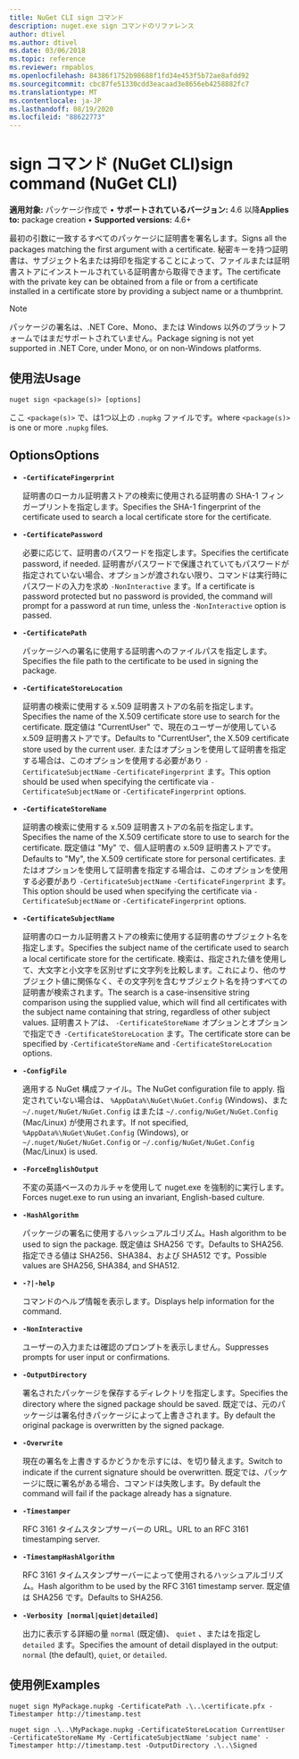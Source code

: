 ```yaml
---
title: NuGet CLI sign コマンド
description: nuget.exe sign コマンドのリファレンス
author: dtivel
ms.author: dtivel
ms.date: 03/06/2018
ms.topic: reference
ms.reviewer: rmpablos
ms.openlocfilehash: 84386f1752b98688f1fd34e453f5b72ae8afdd92
ms.sourcegitcommit: cbc87fe51330cdd3eacaad3e8656eb4258882fc7
ms.translationtype: MT
ms.contentlocale: ja-JP
ms.lasthandoff: 08/19/2020
ms.locfileid: "88622773"
---
```

# <a name="sign-command-nuget-cli"></a><span data-ttu-id="b2cbc-103">sign コマンド (NuGet CLI)</span><span class="sxs-lookup"><span data-stu-id="b2cbc-103">sign command (NuGet CLI)</span></span>

<span data-ttu-id="b2cbc-104">**適用対象:** パッケージ作成で &bullet; **サポートされているバージョン:** 4.6 以降</span><span class="sxs-lookup"><span data-stu-id="b2cbc-104">**Applies to:** package creation &bullet; **Supported versions:** 4.6+</span></span>

<span data-ttu-id="b2cbc-105">最初の引数に一致するすべてのパッケージに証明書を署名します。</span><span class="sxs-lookup"><span data-stu-id="b2cbc-105">Signs all the packages matching the first argument with a certificate.</span></span> <span data-ttu-id="b2cbc-106">秘密キーを持つ証明書は、サブジェクト名または拇印を指定することによって、ファイルまたは証明書ストアにインストールされている証明書から取得できます。</span><span class="sxs-lookup"><span data-stu-id="b2cbc-106">The certificate with the private key can be obtained from a file or from a certificate installed in a certificate store by providing a subject name or a thumbprint.</span></span>

> [!Note]
> <span data-ttu-id="b2cbc-107">パッケージの署名は、.NET Core、Mono、または Windows 以外のプラットフォームではまだサポートされていません。</span><span class="sxs-lookup"><span data-stu-id="b2cbc-107">Package signing is not yet supported in .NET Core, under Mono, or on non-Windows platforms.</span></span>

## <a name="usage"></a><span data-ttu-id="b2cbc-108">使用法</span><span class="sxs-lookup"><span data-stu-id="b2cbc-108">Usage</span></span>

```cli
nuget sign <package(s)> [options]
```

<span data-ttu-id="b2cbc-109">ここ `<package(s)>` で、は1つ以上の `.nupkg` ファイルです。</span><span class="sxs-lookup"><span data-stu-id="b2cbc-109">where `<package(s)>` is one or more `.nupkg` files.</span></span>

## <a name="options"></a><span data-ttu-id="b2cbc-110">Options</span><span class="sxs-lookup"><span data-stu-id="b2cbc-110">Options</span></span>

- **`-CertificateFingerprint`**

  <span data-ttu-id="b2cbc-111">証明書のローカル証明書ストアの検索に使用される証明書の SHA-1 フィンガープリントを指定します。</span><span class="sxs-lookup"><span data-stu-id="b2cbc-111">Specifies the SHA-1 fingerprint of the certificate used to search a local certificate store for the certificate.</span></span>

- **`-CertificatePassword`**

  <span data-ttu-id="b2cbc-112">必要に応じて、証明書のパスワードを指定します。</span><span class="sxs-lookup"><span data-stu-id="b2cbc-112">Specifies the certificate password, if needed.</span></span> <span data-ttu-id="b2cbc-113">証明書がパスワードで保護されていてもパスワードが指定されていない場合、オプションが渡されない限り、コマンドは実行時にパスワードの入力を求め `-NonInteractive` ます。</span><span class="sxs-lookup"><span data-stu-id="b2cbc-113">If a certificate is password protected but no password is provided, the command will prompt for a password at run time, unless the `-NonInteractive` option is passed.</span></span>

- **`-CertificatePath`**

  <span data-ttu-id="b2cbc-114">パッケージへの署名に使用する証明書へのファイルパスを指定します。</span><span class="sxs-lookup"><span data-stu-id="b2cbc-114">Specifies the file path to the certificate to be used in signing the package.</span></span>

- **`-CertificateStoreLocation`**

  <span data-ttu-id="b2cbc-115">証明書の検索に使用する x.509 証明書ストアの名前を指定します。</span><span class="sxs-lookup"><span data-stu-id="b2cbc-115">Specifies the name of the X.509 certificate store use to search for the certificate.</span></span> <span data-ttu-id="b2cbc-116">既定値は "CurrentUser" で、現在のユーザーが使用している x.509 証明書ストアです。</span><span class="sxs-lookup"><span data-stu-id="b2cbc-116">Defaults to "CurrentUser", the X.509 certificate store used by the current user.</span></span> <span data-ttu-id="b2cbc-117">またはオプションを使用して証明書を指定する場合は、このオプションを使用する必要があり `-CertificateSubjectName` `-CertificateFingerprint` ます。</span><span class="sxs-lookup"><span data-stu-id="b2cbc-117">This option should be used when specifying the certificate via `-CertificateSubjectName` or `-CertificateFingerprint` options.</span></span>

- **`-CertificateStoreName`**

  <span data-ttu-id="b2cbc-118">証明書の検索に使用する x.509 証明書ストアの名前を指定します。</span><span class="sxs-lookup"><span data-stu-id="b2cbc-118">Specifies the name of the X.509 certificate store to use to search for the certificate.</span></span> <span data-ttu-id="b2cbc-119">既定値は "My" で、個人証明書の x.509 証明書ストアです。</span><span class="sxs-lookup"><span data-stu-id="b2cbc-119">Defaults to "My", the X.509 certificate store for personal certificates.</span></span> <span data-ttu-id="b2cbc-120">またはオプションを使用して証明書を指定する場合は、このオプションを使用する必要があり `-CertificateSubjectName` `-CertificateFingerprint` ます。</span><span class="sxs-lookup"><span data-stu-id="b2cbc-120">This option should be used when specifying the certificate via `-CertificateSubjectName` or `-CertificateFingerprint` options.</span></span>

- **`-CertificateSubjectName`**

  <span data-ttu-id="b2cbc-121">証明書のローカル証明書ストアの検索に使用する証明書のサブジェクト名を指定します。</span><span class="sxs-lookup"><span data-stu-id="b2cbc-121">Specifies the subject name of the certificate used to search a local certificate store for the certificate.</span></span>  <span data-ttu-id="b2cbc-122">検索は、指定された値を使用して、大文字と小文字を区別せずに文字列を比較します。これにより、他のサブジェクト値に関係なく、その文字列を含むサブジェクト名を持つすべての証明書が検索されます。</span><span class="sxs-lookup"><span data-stu-id="b2cbc-122">The search is a case-insensitive string comparison using the supplied value, which will find all certificates with the subject name containing that string, regardless of other subject values.</span></span>  <span data-ttu-id="b2cbc-123">証明書ストアは、 `-CertificateStoreName` オプションとオプションで指定でき `-CertificateStoreLocation` ます。</span><span class="sxs-lookup"><span data-stu-id="b2cbc-123">The certificate store can be specified by `-CertificateStoreName` and `-CertificateStoreLocation` options.</span></span>

- **`-ConfigFile`**

  <span data-ttu-id="b2cbc-124">適用する NuGet 構成ファイル。</span><span class="sxs-lookup"><span data-stu-id="b2cbc-124">The NuGet configuration file to apply.</span></span> <span data-ttu-id="b2cbc-125">指定されていない場合は、 `%AppData%\NuGet\NuGet.Config` (Windows)、また `~/.nuget/NuGet/NuGet.Config` はまたは `~/.config/NuGet/NuGet.Config` (Mac/Linux) が使用されます。</span><span class="sxs-lookup"><span data-stu-id="b2cbc-125">If not specified, `%AppData%\NuGet\NuGet.Config` (Windows), or `~/.nuget/NuGet/NuGet.Config` or `~/.config/NuGet/NuGet.Config` (Mac/Linux) is used.</span></span>

- **`-ForceEnglishOutput`**

  <span data-ttu-id="b2cbc-126">不変の英語ベースのカルチャを使用して nuget.exe を強制的に実行します。</span><span class="sxs-lookup"><span data-stu-id="b2cbc-126">Forces nuget.exe to run using an invariant, English-based culture.</span></span>

- **`-HashAlgorithm`**

  <span data-ttu-id="b2cbc-127">パッケージの署名に使用するハッシュアルゴリズム。</span><span class="sxs-lookup"><span data-stu-id="b2cbc-127">Hash algorithm to be used to sign the package.</span></span> <span data-ttu-id="b2cbc-128">既定値は SHA256 です。</span><span class="sxs-lookup"><span data-stu-id="b2cbc-128">Defaults to SHA256.</span></span> <span data-ttu-id="b2cbc-129">指定できる値は SHA256、SHA384、および SHA512 です。</span><span class="sxs-lookup"><span data-stu-id="b2cbc-129">Possible values are SHA256, SHA384, and SHA512.</span></span>

- **`-?|-help`**

  <span data-ttu-id="b2cbc-130">コマンドのヘルプ情報を表示します。</span><span class="sxs-lookup"><span data-stu-id="b2cbc-130">Displays help information for the command.</span></span>

- **`-NonInteractive`**

  <span data-ttu-id="b2cbc-131">ユーザーの入力または確認のプロンプトを表示しません。</span><span class="sxs-lookup"><span data-stu-id="b2cbc-131">Suppresses prompts for user input or confirmations.</span></span>

- **`-OutputDirectory`**

  <span data-ttu-id="b2cbc-132">署名されたパッケージを保存するディレクトリを指定します。</span><span class="sxs-lookup"><span data-stu-id="b2cbc-132">Specifies the directory where the signed package should be saved.</span></span> <span data-ttu-id="b2cbc-133">既定では、元のパッケージは署名付きパッケージによって上書きされます。</span><span class="sxs-lookup"><span data-stu-id="b2cbc-133">By default the original package is overwritten by the signed package.</span></span>

- **`-Overwrite`**

  <span data-ttu-id="b2cbc-134">現在の署名を上書きするかどうかを示すには、を切り替えます。</span><span class="sxs-lookup"><span data-stu-id="b2cbc-134">Switch to indicate if the current signature should be overwritten.</span></span> <span data-ttu-id="b2cbc-135">既定では、パッケージに既に署名がある場合、コマンドは失敗します。</span><span class="sxs-lookup"><span data-stu-id="b2cbc-135">By default the command will fail if the package already has a signature.</span></span>

- **`-Timestamper`**

  <span data-ttu-id="b2cbc-136">RFC 3161 タイムスタンプサーバーの URL。</span><span class="sxs-lookup"><span data-stu-id="b2cbc-136">URL to an RFC 3161 timestamping server.</span></span>

- **`-TimestampHashAlgorithm`**

  <span data-ttu-id="b2cbc-137">RFC 3161 タイムスタンプサーバーによって使用されるハッシュアルゴリズム。</span><span class="sxs-lookup"><span data-stu-id="b2cbc-137">Hash algorithm to be used by the RFC 3161 timestamp server.</span></span> <span data-ttu-id="b2cbc-138">既定値は SHA256 です。</span><span class="sxs-lookup"><span data-stu-id="b2cbc-138">Defaults to SHA256.</span></span>

- **`-Verbosity [normal|quiet|detailed]`**

  <span data-ttu-id="b2cbc-139">出力に表示する詳細の量 `normal` (既定値)、 `quiet` 、またはを指定し `detailed` ます。</span><span class="sxs-lookup"><span data-stu-id="b2cbc-139">Specifies the amount of detail displayed in the output: `normal` (the default), `quiet`, or `detailed`.</span></span>

## <a name="examples"></a><span data-ttu-id="b2cbc-140">使用例</span><span class="sxs-lookup"><span data-stu-id="b2cbc-140">Examples</span></span>

```cli
nuget sign MyPackage.nupkg -CertificatePath .\..\certificate.pfx -Timestamper http://timestamp.test

nuget sign .\..\MyPackage.nupkg -CertificateStoreLocation CurrentUser -CertificateStoreName My -CertificateSubjectName 'subject name' -Timestamper http://timestamp.test -OutputDirectory .\..\Signed
```
